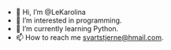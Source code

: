 - 👋 Hi, I’m @LeKarolina
- 👀 I’m interested in programming.
- 🌱 I’m currently learning Python.
- 📫 How to reach me svartstjerne@hmail.com.

<!---
LeKarolina/LeKarolina is a ✨ special ✨ repository because its `README.md` (this file) appears on your GitHub profile.
You can click the Preview link to take a look at your changes.
--->
